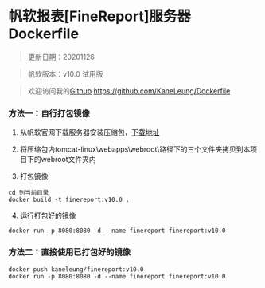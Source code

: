 ﻿# 帆软报表[FineReport]服务器Dockerfile

> 更新日期：20201126

> 帆软版本：v10.0 试用版

> 欢迎访问我的[Github](https://github.com/KaneLeung/Dockerfile) https://github.com/KaneLeung/Dockerfile

### 方法一：自行打包镜像

1. 从帆软官网下载服务器安装压缩包，[下载地址](https://www.finereport.com/product/download)

2. 将压缩包内tomcat-linux\webapps\webroot\路径下的三个文件夹拷贝到本项目下的webroot文件夹内

3. 打包镜像
```shell
cd 到当前目录
docker build -t finereport:v10.0 .
```
4. 运行打包好的镜像
```shell
docker run -p 8080:8080 -d --name finereport finereport:v10.0
```

### 方法二：直接使用已打包好的镜像

```shell
docker push kaneleung/finereport:v10.0
docker run -p 8080:8080 -d --name finereport finereport:v10.0
```